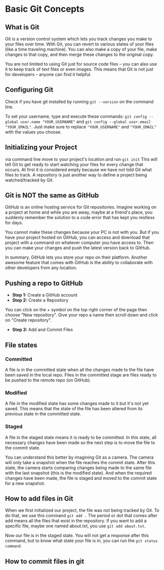# Basic Git Concepts
## What is Git

Git is a version control system which lets you track changes you make to your files over time. With Git, you can revert to various states of your files (like a time traveling machine). You can also make a copy of your file, make changes to that copy, and then merge these changes to the original copy.

You are not limited to using Git just for source code files – you can also use it to keep track of text files or even images. This means that Git is not just for developers – anyone can find it helpful.

## Configuring Git

Check if you have git installed by running `git --version` on the command line.

To set your username, type and execute these commands: `git config --global user.name "YOUR_USERNAME"` and `git config --global user.email "YOUR_EMAIL"`. Just make sure to replace `"YOUR_USERNAME"` and `"YOUR_EMAIL"` with the values you choose.

## Initializing your Project

via command line move to your project's location and run `git init` This will tell Git to get ready to start watching your files for every change that occurs.
At first it is considered empty because we have not told Git what files to track. A repository is just another way to define a project being watched/tracked by Git.

## Git is NOT the same as GitHub

GitHub is an online hosting service for Git repositories. Imagine working on a project at home and while you are away, maybe at a friend's place, you suddenly remember the solution to a code error that has kept you restless for days.

You cannot make these changes because your PC is not with you. But if you have your project hosted on GitHub, you can access and download that project with a command on whatever computer you have access to. Then you can make your changes and push the latest version back to GitHub.

In summary, GitHub lets you store your repo on their platform. Another awesome feature that comes with GitHub is the ability to collaborate with other developers from any location.

## Pushing a repo to GitHub

- **Step 1:** Create a GitHub account
- **Step 2:** Create a Repository  

You can click on the + symbol on the top right corner of the page then choose "New repository". Give your repo a name then scroll down and click on "Create repository".  

- **Step 3:** Add and Commit Files

## File states

### Committed 
A file is in the committed state when all the changes made to the file have been saved in the local repo. Files in the committed stage are files ready to be pushed to the remote repo (on GitHub).
### Modified
A file in the modified state has some changes made to it but it's not yet saved. This means that the state of the file has been altered from its previous state in the committed state.
### Staged
A file in the staged state means it is ready to be committed. In this state, all necessary changes have been made so the next step is to move the file to the commit state.        

You can understand this better by imagining Git as a camera. The camera will only take a snapshot when the file reaches the commit state. After this state, the camera starts comparing changes being made to the same file with the last snapshot (this is the modified state). And when the required changes have been made, the file is staged and moved to the commit state for a new snapshot.

## How to add files in Git
When we first initialized our project, the file was not being tracked by Git. To do that, we use this command `git add .` The period or dot that comes after add means all the files that exist in the repository. If you want to add a specific file, maybe one named about.txt, you use `git add about.txt`.

Now our file is in the staged state. You will not get a response after this command, but to know what state your file is in, you can run the `git status command`.
## How to commit files in git